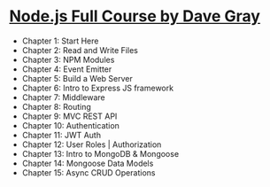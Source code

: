 # [Node.js Full Course by Dave Gray](https://www.youtube.com/watch?v=f2EqECiTBL8)

- Chapter 1: Start Here
- Chapter 2: Read and Write Files
- Chapter 3: NPM Modules
- Chapter 4: Event Emitter
- Chapter 5: Build a Web Server
- Chapter 6: Intro to Express JS framework
- Chapter 7: Middleware
- Chapter 8: Routing
- Chapter 9: MVC REST API
- Chapter 10: Authentication
- Chapter 11: JWT Auth
- Chapter 12: User Roles | Authorization
- Chapter 13: Intro to MongoDB & Mongoose
- Chapter 14: Mongoose Data Models
- Chapter 15: Async CRUD Operations

